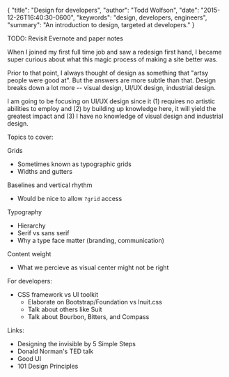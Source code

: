 {
  "title": "Design for developers",
  "author": "Todd Wolfson",
  "date": "2015-12-26T16:40:30-0600",
  "keywords": "design, developers, engineers",
  "summary": "An introduction to design, targeted at developers."
}

TODO: Revisit Evernote and paper notes

When I joined my first full time job and saw a redesign first hand, I became super curious about what this magic process of making a site better was.

Prior to that point, I always thought of design as something that "artsy people were good at". But the answers are more subtle than that. Design breaks down a lot more -- visual design, UI/UX design, industrial design.

I am going to be focusing on UI/UX design since it (1) requires no artistic abilities to employ and (2) by building up knowledge here, it will yield the greatest impact and (3) I have no knowledge of visual design and industrial design.

Topics to cover:

Grids
- Sometimes known as typographic grids
- Widths and gutters

Baselines and vertical rhythm
- Would be nice to allow `?grid` access

Typography
- Hierarchy
- Serif vs sans serif
- Why a type face matter (branding, communication)

Content weight
- What we percieve as visual center might not be right

For developers:
- CSS framework vs UI toolkit
    - Elaborate on Bootstrap/Foundation vs Inuit.css
    - Talk about others like Suit
    - Talk about Bourbon, Bitters, and Compass

Links:
- Designing the invisible by 5 Simple Steps
- Donald Norman's TED talk
- Good UI
- 101 Design Principles
